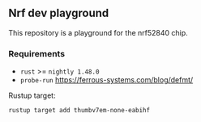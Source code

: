 ## Nrf dev playground

This repository is a playground for the nrf52840 chip.

### Requirements

- `rust` >= `nightly 1.48.0`
- `probe-run` <https://ferrous-systems.com/blog/defmt/>

Rustup target:

`rustup target add thumbv7em-none-eabihf`

